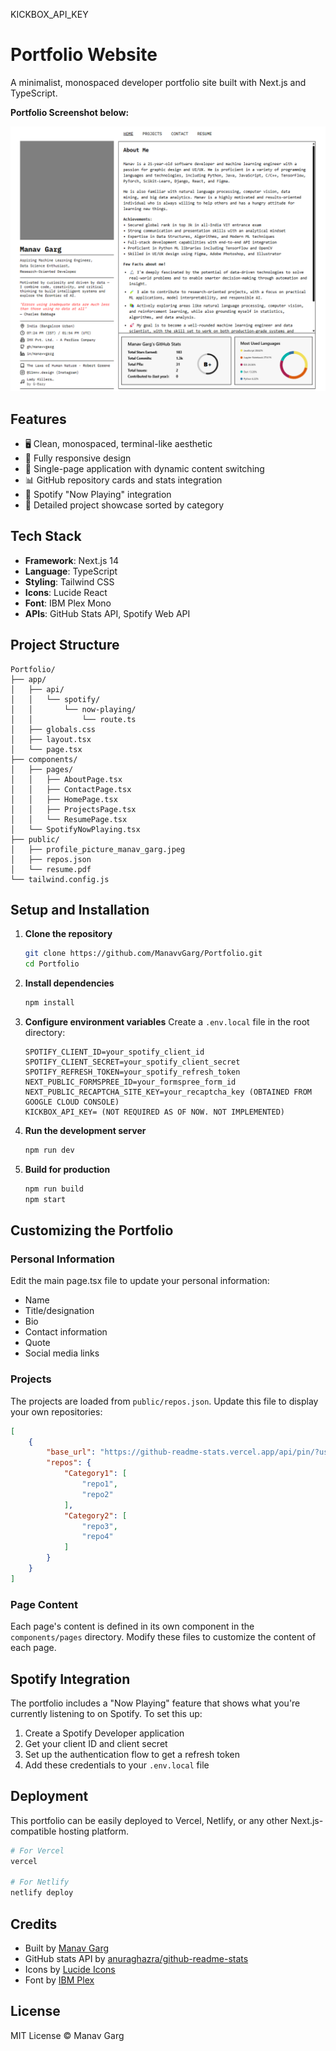 KICKBOX_API_KEY

# Portfolio Website

A minimalist, monospaced developer portfolio site built with Next.js and
TypeScript.

**Portfolio Screenshot below:**

<img src="image\screenshot.png" width="600" alt="Portfolio Screenshot">

## Features

- 🖥️ Clean, monospaced, terminal-like aesthetic
- 📱 Fully responsive design
- 🔄 Single-page application with dynamic content switching
- 📊 GitHub repository cards and stats integration
- 🎵 Spotify "Now Playing" integration
- 📄 Detailed project showcase sorted by category

## Tech Stack

- **Framework**: Next.js 14
- **Language**: TypeScript
- **Styling**: Tailwind CSS
- **Icons**: Lucide React
- **Font**: IBM Plex Mono
- **APIs**: GitHub Stats API, Spotify Web API

## Project Structure

```
Portfolio/
├── app/
│   ├── api/
│   │   └── spotify/
│   │       └── now-playing/
│   │           └── route.ts
│   ├── globals.css
│   ├── layout.tsx
│   └── page.tsx
├── components/
│   ├── pages/
│   │   ├── AboutPage.tsx
│   │   ├── ContactPage.tsx
│   │   ├── HomePage.tsx
│   │   ├── ProjectsPage.tsx
│   │   └── ResumePage.tsx
│   └── SpotifyNowPlaying.tsx
├── public/
│   ├── profile_picture_manav_garg.jpeg
│   ├── repos.json
│   └── resume.pdf
└── tailwind.config.js
```

## Setup and Installation

1. **Clone the repository**

   ```bash
   git clone https://github.com/ManavvGarg/Portfolio.git
   cd Portfolio
   ```
2. **Install dependencies**

   ```bash
   npm install
   ```
3. **Configure environment variables** Create a `.env.local` file in the root
   directory:

   ```
   SPOTIFY_CLIENT_ID=your_spotify_client_id
   SPOTIFY_CLIENT_SECRET=your_spotify_client_secret
   SPOTIFY_REFRESH_TOKEN=your_spotify_refresh_token
   NEXT_PUBLIC_FORMSPREE_ID=your_formspree_form_id
   NEXT_PUBLIC_RECAPTCHA_SITE_KEY=your_recaptcha_key (OBTAINED FROM GOOGLE CLOUD CONSOLE)
   KICKBOX_API_KEY= (NOT REQUIRED AS OF NOW. NOT IMPLEMENTED)
   ```
4. **Run the development server**

   ```bash
   npm run dev
   ```
5. **Build for production**

   ```bash
   npm run build
   npm start
   ```

## Customizing the Portfolio

### Personal Information

Edit the main page.tsx file to update your personal information:

- Name
- Title/designation
- Bio
- Contact information
- Quote
- Social media links

### Projects

The projects are loaded from `public/repos.json`. Update this file to display
your own repositories:

```json
[
    {
        "base_url": "https://github-readme-stats.vercel.app/api/pin/?username=yourusername&repo=",
        "repos": {
            "Category1": [
                "repo1",
                "repo2"
            ],
            "Category2": [
                "repo3",
                "repo4"
            ]
        }
    }
]
```

### Page Content

Each page's content is defined in its own component in the `components/pages`
directory. Modify these files to customize the content of each page.

## Spotify Integration

The portfolio includes a "Now Playing" feature that shows what you're currently
listening to on Spotify. To set this up:

1. Create a Spotify Developer application
2. Get your client ID and client secret
3. Set up the authentication flow to get a refresh token
4. Add these credentials to your `.env.local` file

## Deployment

This portfolio can be easily deployed to Vercel, Netlify, or any other
Next.js-compatible hosting platform.

```bash
# For Vercel
vercel

# For Netlify
netlify deploy
```

## Credits

- Built by [Manav Garg](https://github.com/ManavvGarg/)
- GitHub stats API by
  [anuraghazra/github-readme-stats](https://github.com/anuraghazra/github-readme-stats)
- Icons by [Lucide Icons](https://lucide.dev/)
- Font by [IBM Plex](https://www.ibm.com/plex/)

## License

MIT License © Manav Garg
